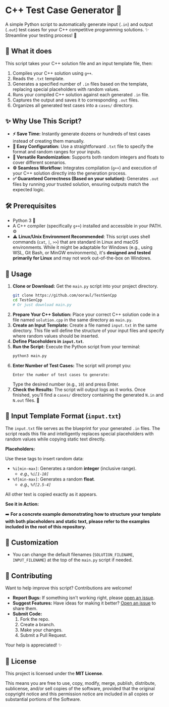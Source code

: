 # C++ Test Case Generator 🧪

A simple Python script to automatically generate input (`.in`) and output (`.out`) test cases for your C++ competitive programming solutions. ✨ Streamline your testing process! 🚀

## 🤔 What it does

This script takes your C++ solution file and an input template file, then:

1.  Compiles your C++ solution using `g++`.
2.  Reads the `.txt` template.
3.  Generates a specified number of `.in` files based on the template, replacing special placeholders with random values.
4.  Runs your compiled C++ solution against each generated `.in` file.
5.  Captures the output and saves it to corresponding `.out` files.
6.  Organizes all generated test cases into a `cases/` directory.

## ✨ Why Use This Script?

*   **⚡️ Save Time:** Instantly generate dozens or hundreds of test cases instead of creating them manually.
*   **📝 Easy Configuration:** Use a straightforward `.txt` file to specify the format and random ranges for your inputs.
*   **🎲 Versatile Randomization:** Supports both random integers and floats to cover different scenarios.
*   **⚙️ Seamless Workflow:** Integrates compilation (`g++`) and execution of your C++ solution directly into the generation process.
*   **✅ Guaranteed Correctness (Based on your solution):** Generates `.out` files by running *your* trusted solution, ensuring outputs match the expected logic.

## 🛠️ Prerequisites

*   Python 3 🐍
*   A C++ compiler (specifically `g++`) installed and accessible in your PATH. ⚙️
*   ⚠️ **Linux/Unix Environment Recommended**: This script uses shell commands (`cat`, `|`, `>>`) that are standard in Linux and macOS environments. While it might be adaptable for Windows (e.g., using WSL, Git Bash, or MinGW environments), it's **designed and tested primarily for Linux** and may not work out-of-the-box on Windows.

## 🚀 Usage

1.  **Clone or Download:** Get the `main.py` script into your project directory.
    ```bash
    git clone https://github.com/ooraul/TestGenCpp
    cd TestGenCpp
    # Or just download main.py
    ```
2.  **Prepare Your C++ Solution:** Place your correct C++ solution code in a file named `solution.cpp` in the same directory as `main.py`.
3.  **Create an Input Template:** Create a file named `input.txt` in the same directory. This file will define the structure of your input files and specify where random values should be inserted.
4.  **Define Placeholders in `input.txt`**.
5.  **Run the Script:** Execute the Python script from your terminal:
    ```bash
    python3 main.py
    ```
6.  **Enter Number of Test Cases:** The script will prompt you:
    ```
    Enter the number of test cases to generate:
    ```
    Type the desired number (e.g., `10`) and press Enter.
7.  **Check the Results:** The script will output logs as it works. Once finished, you'll find a `cases/` directory containing the generated `N.in` and `N.out` files. 🎉

## 📝 Input Template Format (`input.txt`)

The `input.txt` file serves as the blueprint for your generated `.in` files. The script reads this file and intelligently replaces special placeholders with random values while copying static text directly.

**Placeholders:**

Use these tags to insert random data:

*   `%i[min-max]`: Generates a random **integer** (inclusive range).
    *   *e.g., `%i[1-10]`*
*   `%f[min-max]`: Generates a random **float**.
    *   *e.g., `%f[2.5-4]`*

All other text is copied exactly as it appears.

**See it in Action:**

➡️ **For a concrete example demonstrating how to structure your template with both placeholders and static text, please refer to the examples included in the root of this repository.**

## 🔧 Customization

*   You can change the default filenames (`SOLUTION_FILENAME`, `INPUT_FILENAME`) at the top of the `main.py` script if needed.

## 🙏 Contributing

Want to help improve this script? Contributions are welcome!

*   **Report Bugs:** If something isn't working right, please [open an issue](https://github.com/ooraul/TestGenCpp/issues).
*   **Suggest Features:** Have ideas for making it better? [Open an issue](https://github.com/ooraul/TestGenCpp/issues) to share them.
*   **Submit Code:**
    1.  Fork the repo.
    2.  Create a branch.
    3.  Make your changes.
    4.  Submit a Pull Request.

Your help is appreciated! ✨

## 📜 License

This project is licensed under the **MIT License**.

This means you are free to use, copy, modify, merge, publish, distribute, sublicense, and/or sell copies of the software, provided that the original copyright notice and this permission notice are included in all copies or substantial portions of the Software.
